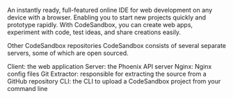An instantly ready, full-featured online IDE for web development on any device with a browser. Enabling you to start new projects quickly and prototype rapidly. With CodeSandbox, you can create web apps, experiment with code, test ideas, and share creations easily.

Other CodeSandbox repositories
CodeSandbox consists of several separate servers, some of which are open sourced.

Client: the web application
Server: the Phoenix API server
Nginx: Nginx config files
Git Extractor: responsible for extracting the source from a GitHub repository
CLI: the CLI to upload a CodeSandbox project from your command line
